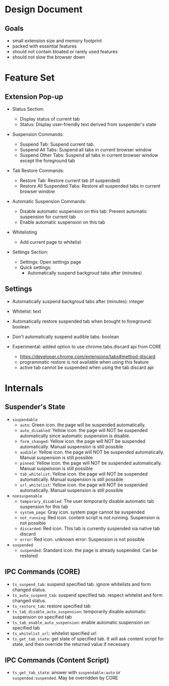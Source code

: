 Design Document
===============

Goals
-----

- small extension size and memory footprint
- packed with essential features
- should not contain bloated or rarely used features
- should not slow the browser down


Feature Set
===========

Extension Pop-up
-----------------

- Status Section:
    - Display status of current tab
    - Status: Display user-friendly text derived from suspender's state

- Suspension Commands:
    - Suspend Tab: Suspend current tab.
    - Suspend All Tabs: Suspend all tabs in current browser window
    - Suspend Other Tabs: Suspend all tabs in current browser window except the 
      foreground tab

- Tab Restore Commands:
    - Restore Tab: Restore current tab (if suspended)
    - Restore All Suspended Tabs: Restore all suspended tabs in current browser 
      window

- Automatic Suspension Commands:
    - Disable automatic suspension on this tab: Prevent automatic suspension for current 
      tab
    - Enable automatic suspension on this tab

- Whitelisting
    - Add current page to whitelist

- Settings Section:
    - Settings: Open settings page
    - Quick settings:
        - Automatically suspend backgroud tabs after (minutes)


Settings
--------

- Automatically suspend backgroud tabs after (minutes): integer
- Whitelist: text
- Automatically restore suspended tab when brought to foreground: boolean
- Don't automatically suspend audible tabs: boolean

- Experimental: added option to use chrome.tabs.discard api from CORE
  - https://developer.chrome.com/extensions/tabs#method-discard
  - programmatic restore is not available when using this feature
  - active tab cannot be suspended when using the tab discard api


Internals
=========

Suspender's State
-----------------
- `suspendable`
    - `auto`: Green icon. the page will be suspended automatically.
    - `auto_disabled`: Yellow icon. the page will NOT be suspended automatically
       since automatic suspension is disable.
    - `form_changed`: Yellow icon. the page will NOT be suspended automatically.
      Manual suspension is still possible
    - `audible`: Yellow icon. the page will NOT be suspended automatically.
      Manual suspension is still possible
    - `pinned`: Yellow icon. the page will NOT be suspended automatically.
      Manual suspension is still possible
    - `tab_whitelist`: Yellow icon. the page will NOT be suspended automatically.
      Manual suspension is still possible
    - `url_whitelist`: Yellow icon. the page will NOT be suspended automatically.
      Manual suspension is still possible
- `nonsuspenable`
    - `temporary_disabled`: The user temporarily disable automatic tab suspension 
       for this tab
    - `system_page`: Gray icon. system page cannot be suspended
    - `not_running`: Red icon. content script is not running. Suspension is not 
       possible
    - `discarded`: Red icon. This tab is currently suspended via native tab discard
    - `error`: Red icon. unknown error: Suspension is not 
       possible
- `suspended`
    - `suspended`: Standard icon. the page is already suspended. Can be restored


IPC Commands (CORE)
-------------------
- `ts_suspend_tab`: suspend specified tab. ignore whitelists and form changed status.
- `ts_auto_suspend_tab`: suspend specified tab. respect whitelist and form changed status.
- `ts_restore_tab`: restore specified tab
- `ts_tab_disable_auto_suspension`: temporarily disable automatic suspension on 
   specified tab
- `ts_tab_enable_auto_suspension`: enable automatic suspension on specified tab
- `ts_whitelist_url`: whitelist specified url
- `ts_get_tab_state`: get state of specified tab. It will ask content script 
  for state, and then override the returned value if necessary


IPC Commands (Content Script)
-----------------------------
- `ts_get_tab_state`: answer with `suspendable:auto` or `suspended:suspended`.
  May be overridden by CORE


